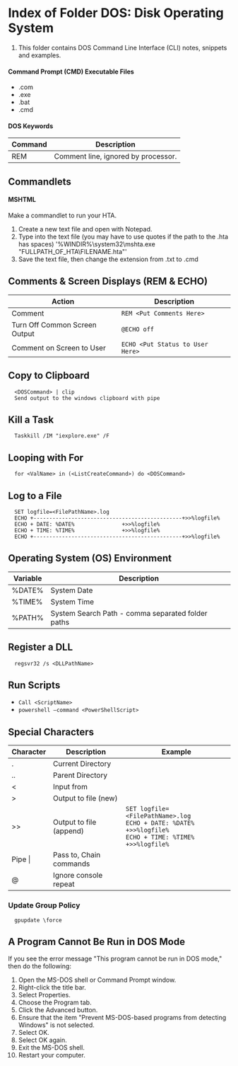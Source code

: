 # Index of Folder DOS: Disk Operating System

1. This folder contains DOS Command Line Interface (CLI) notes, snippets and examples.


#### Command Prompt (CMD) Executable Files

- .com
- .exe
- .bat
- .cmd

#### DOS Keywords 
| Command | Description |  
| --- | --- |  
| REM | Comment line, ignored by processor. |

## Commandlets

#### MSHTML

Make a commandlet to run your HTA.

1. Create a new text file and open with Notepad.
2. Type into the text file (you may have to use quotes if the path to the .hta has spaces) '%WINDIR%\system32\mshta.exe "FULLPATH_OF_HTA\FILENAME.hta"'
3. Save the text file, then change the extension from .txt to .cmd

## Comments & Screen Displays (REM & ECHO)
| Action | Description |
| ---- | ---- | 
| Comment | ```REM <Put Comments Here> ```| 
| Turn Off Common Screen Output | ```@ECHO off ```| 
| Comment on Screen to User | ```ECHO <Put Status to User Here> ```| 

## Copy to Clipboard
```dos
  <DOSCommand> | clip
  Send output to the windows clipboard with pipe
```

## Kill a Task
```dos
  Taskkill /IM "iexplore.exe" /F
```

## Looping with For
```dos
  for <ValName> in (<ListCreateCommand>) do <DOSCommand>
```

## Log to a File
```dos
  SET logfile=<FilePathName>.log
  ECHO +-----------------------------------------------+>>%logfile%
  ECHO + DATE: %DATE%				+>>%logfile%
  ECHO + TIME: %TIME%				+>>%logfile%
  ECHO +-----------------------------------------------+>>%logfile%
```

## Operating System (OS) Environment
| Variable | Description |
| ---- | ---- | 
| %DATE% | System Date | 
| %TIME% | System Time | 
| %PATH% | System Search Path - comma separated folder paths |

## Register a DLL
```dos
  regsvr32 /s <DLLPathName>
```

## Run Scripts
- ```Call <ScriptName>```
- ```powershell –command <PowerShellScript>```

## Special Characters
| Character | Description | Example |
| ---- | ---- | ---- |
| . | Current Directory | |
| .. | Parent Directory | |
| < | Input from | |
| > | Output to file (new) | |
| >> | Output to file (append) | ```SET logfile=<FilePathName>.log```<BR>```ECHO + DATE: %DATE%	+>>%logfile%```<BR>```ECHO + TIME: %TIME%	+>>%logfile%  ``` |
| Pipe \| | Pass to, Chain commands| |
| @ | Ignore console repeat | |

### Update Group Policy
```dos
  gpupdate \force
```

## A Program Cannot Be Run in DOS Mode
If you see the error message "This program cannot be run in DOS mode," then do the following:
1.	Open the MS-DOS shell or Command Prompt window.
2.	Right-click the title bar.
3.	Select Properties.
4.	Choose the Program tab.
5.	Click the Advanced button.
6.	Ensure that the item "Prevent MS-DOS-based programs from detecting Windows" is not selected.
7.	Select OK.
8.	Select OK again.
9.	Exit the MS-DOS shell.
10.	Restart your computer.

